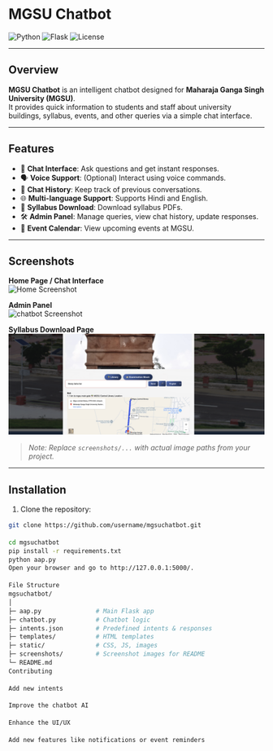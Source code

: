 # MGSU Chatbot

![Python](https://img.shields.io/badge/Python-3.10-blue)
![Flask](https://img.shields.io/badge/Flask-2.2-green)
![License](https://img.shields.io/badge/License-MIT-yellow)

---

## Overview
**MGSU Chatbot** is an intelligent chatbot designed for **Maharaja Ganga Singh University (MGSU)**.  
It provides quick information to students and staff about university buildings, syllabus, events, and other queries via a simple chat interface.

---

## Features
- 💬 **Chat Interface**: Ask questions and get instant responses.
- 🗣️ **Voice Support**: (Optional) Interact using voice commands.
- 💾 **Chat History**: Keep track of previous conversations.
- 🌐 **Multi-language Support**: Supports Hindi and English.
- 📘 **Syllabus Download**: Download syllabus PDFs.
- 🛠️ **Admin Panel**: Manage queries, view chat history, update responses.
- 📆 **Event Calendar**: View upcoming events at MGSU.

---

## Screenshots

**Home Page / Chat Interface**  
![Home Screenshot](project_images/image1.png)

**Admin Panel**  
![chatbot Screenshot](project_images/image2.png)

**Syllabus Download Page**  
![chatbot Screenshot](project_images/image3.png)

> *Note: Replace `screenshots/...` with actual image paths from your project.*

---

## Installation

1. Clone the repository:
```bash
git clone https://github.com/username/mgsuchatbot.git

cd mgsuchatbot
pip install -r requirements.txt
python aap.py
Open your browser and go to http://127.0.0.1:5000/.

File Structure
mgsuchatbot/
│
├─ aap.py               # Main Flask app
├─ chatbot.py           # Chatbot logic
├─ intents.json         # Predefined intents & responses
├─ templates/           # HTML templates
├─ static/              # CSS, JS, images
├─ screenshots/         # Screenshot images for README
└─ README.md
Contributing

Add new intents

Improve the chatbot AI

Enhance the UI/UX

Add new features like notifications or event reminders
